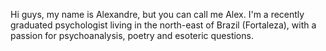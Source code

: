 Hi guys, my name is Alexandre, but you can call me Alex. I'm a recently graduated psychologist living in the north-east of Brazil (Fortaleza), with a passion for psychoanalysis, poetry and esoteric questions.

<!---
Deviralexandre/Deviralexandre is a ✨ special ✨ repository because its `README.md` (this file) appears on your GitHub profile.
You can click the Preview link to take a look at your changes.
--->
